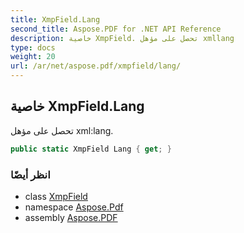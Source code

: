 ```yaml
---
title: XmpField.Lang
second_title: Aspose.PDF for .NET API Reference
description: خاصية XmpField. تحصل على مؤهل xmllang
type: docs
weight: 20
url: /ar/net/aspose.pdf/xmpfield/lang/
---
```

## خاصية XmpField.Lang

تحصل على مؤهل xml:lang.

```csharp
public static XmpField Lang { get; }
```

### انظر أيضًا

* class [XmpField](../)
* namespace [Aspose.Pdf](../../../aspose.pdf/)
* assembly [Aspose.PDF](../../../)